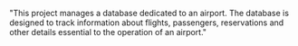 "This project manages a database dedicated to an airport. The database is designed to track information about flights, passengers, reservations and other details essential to the operation of an airport." 
